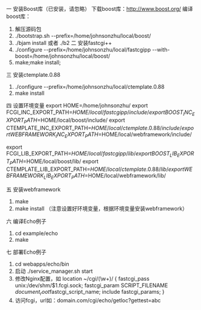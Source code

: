 一 安装Boost库（已安装，请忽略）
下载boost库：http://www.boost.org/
编译boost库：
1.	解压源码包
2.	./bootstrap.sh --prefix=/home/johnsonzhu/local/boost/
3.	./bjam install 或者 ./b2
二 安装fastcgi++
1.	./configure  --prefix=/home/johnsonzhu/local/fastcgipp --with-boost=/home/johnsonzhu/local/boost/
2.	make;make install;

三 安装ctemplate.0.88
1.	./configure  --prefix=/home/johnsonzhu/local/ctemplate.0.88
2.	make install

四 设置环境变量
export HOME=/home/johnsonzhu/
export FCGI_INC_EXPORT_PATH=$HOME/local/fastcgipp/include/
export BOOST_INC_EXPORT_PATH=$HOME/local/boost/include/
export CTEMPLATE_INC_EXPORT_PATH=$HOME/local/ctemplate.0.88/include/
export WEBFRAMEWORK_INC_EXPORT_PATH=$HOME/local/webframework/include/

export FCGI_LIB_EXPORT_PATH=$HOME/local/fastcgipp/lib/
export BOOST_LIB_EXPORT_PATH=$HOME/local/boost/lib/
export CTEMPLATE_LIB_EXPORT_PATH=$HOME/local/ctemplate.0.88/lib/
export WEBFRAMEWORK_LIB_EXPORT_PATH=$HOME/local/webframework/lib/

五 安装webframework
1.	make
2.	make install  （注意设置好环境变量，根据环境变量安装webframework）

六 编译Echo例子
1.	cd example/echo
2.	make

七 部署Echo例子
1.	cd webapps/echo/bin
2.	启动 ./service_manager.sh start
3.	修改Nginx配置，如
 location ~/cgi/(\w+)/ {
            fastcgi_pass unix:/dev/shm/$1.fcgi.sock;
            fastcgi_param  SCRIPT_FILENAME $document_root$fastcgi_script_name;
            include fastcgi_params;
        }
4.	访问fcgi，url如：domain.com/cgi/echo/getloc?gettest=abc



